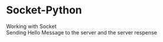 # Socket-Python  
Working with Socket  
Sending Hello Message to the server and the server respense
